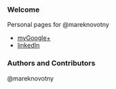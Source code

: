 ### Welcome
Personal pages for @mareknovotny

* [myGoogle+](https://plus.google.com/+MarekNovotn%C3%BD)
* [linkedIn](http://www.linkedin.com/in/mareknovotny)

### Authors and Contributors
@mareknovotny
